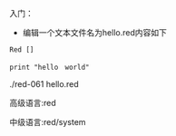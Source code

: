 入门：
* 编辑一个文本文件名为hello.red内容如下

`Red []`

`print "hello　world"`

./red-061  hello.red 

高级语言:red   

中级语言:red/system